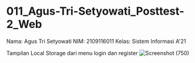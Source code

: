 # 011_Agus-Tri-Setyowati_Posttest-2_Web
Nama: Agus Tri Setyowati
NIM: 2109116011
Kelas: Sistem Informasi A'21

Tampilan Local Storage dari menu login dan register
![Screenshot (750)](https://user-images.githubusercontent.com/120169513/227715014-89f53203-f00d-4321-b875-0f30ebd8d708.png)
